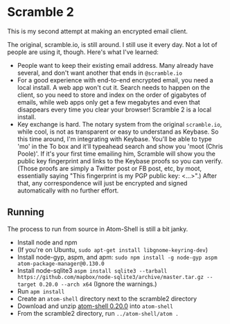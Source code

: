 # Scramble 2

This is my second attempt at making an encrypted email client.

The original, scramble.io, is still around. I still use it every day. Not a lot of people are using it, though. Here's what I've learned:
* People want to keep their existing email address. Many already have several, and don't want another that ends in `@scramble.io` 
* For a good experience with end-to-end encrypted email, you need a local install.
  A web app won't cut it. Search needs to happen on the client, so you need to store and index on the order of gigabytes of emails, while web apps only get a few megabytes and even that disappears every time you clear your browser! 
  Scramble 2 is a local install.
* Key exchange is hard. The notary system from the original `scramble.io`, while cool, is not as transparent or easy to understand as Keybase. So this time around, I'm integrating with Keybase. You'll be able to type 'mo' in the To box and it'll typeahead search and show you 'moot (Chris Poole)'. If it's your first time emailing him, Scramble will show you the public key fingerprint and links to the Keybase proofs so you can verify. (Those proofs are simply a Twitter post or FB post, etc, by moot, essentially saying "This fingerprint is my PGP public key: <...>".) After that, any correspondence will just be encrypted and signed automatically with no further effort.
  
 
## Running

The process to run from source in Atom-Shell is still a bit janky.

* Install node and npm
* (If you're on Ubuntu, `sudo apt-get install libgnome-keyring-dev`)
* Install node-gyp, aspm, and apm: `sudo npm install -g node-gyp aspm atom-package-manager@0.130.0`
* Install node-sqlite3 `aspm install sqlite3 --tarball https://github.com/mapbox/node-sqlite3/archive/master.tar.gz --target 0.20.0 --arch x64`
  (Ignore the warnings.)
* Run `apm install`
* Create an `atom-shell` directory next to the scramble2 directory
* Download and unzip [atom-shell 0.20.0](https://github.com/atom/atom-shell/releases/tag/v0.20.0) into `atom-shell`
* From the scramble2 directory, run `../atom-shell/atom .`


